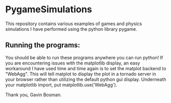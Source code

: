 # PygameSimulations

This repository contains various examples of games and physics simulations I have performed using the python library pygame.

## Running the programs:
You should be able to run these programs anywhere you can run python! If you are encountering issues with the matplotlib display, an easy workaround I have used time and time again is to set the matplot backend to "WebAgg". This will tell matplot to display the plot in a tornado server in your browser rather than utilizing the default python gui display. Underneath your matplotlib import, put matplotlib.use('WebAgg').

Thank you, Gavin Bosman.
